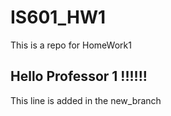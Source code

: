 # IS601_HW1
This is a repo for HomeWork1

## Hello Professor 1 !!!!!!

This line is added in the new_branch
